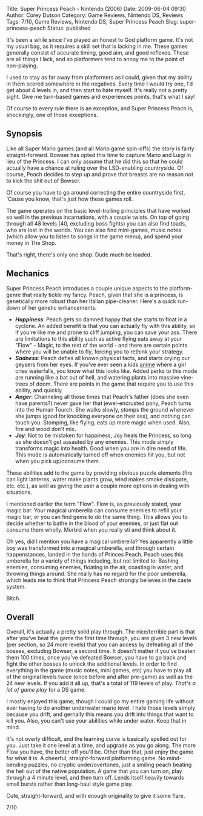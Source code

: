 Title: Super Princess Peach - Nintendo (2006)
Date: 2009-06-04 09:30
Author: Corey Dutson
Category: Game Reviews, Nintendo DS, Reviews
Tags: 7/10, Game Reviews, Nintendo DS, Super Princess Peach
Slug: super-princess-peach
Status: published

It's been a while since I've played an honest to God platform game. It's
not my usual bag, as it requires a skill set that is lacking in me.
These games generally consist of accurate timing, good aim, and good
reflexes. These are all things I lack, and so platformers tend to annoy
me to the point of non-playing.

I used to stay as far away from platformers as I could, given that my
ability in them scored somewhere in the negatives. Every time I would
try one, I'd get about 4 levels in, and then start to hate myself. It's
really not a pretty sight. Give me turn-based games and experiences
points, that's what I say!

Of course to every rule there is an exception, and Super Princess Peach
is, shockingly, one of those exceptions.
<!-- PELICAN_END_SUMMARY -->




Synopsis
--------

Like all Super Mario games (and all Mario game spin-offs) the story is
fairly straight-forward. Bowser has opted this time to capture Mario and
Luigi in lieu of the Princess. I can only assume that he did this so
that he could actually have a chance at ruling over the LSD-enabling
countryside. Of course, Peach decides to step up and prove that breasts
are no reason not to kick the shit out of Bowser.

Of course you have to go around correcting the entire countryside first.
'Cause you know, that's just how these games roll.

The game operates on the basic level-trolling principles that have
worked so well in the previous incarnations, with a couple twists. On
top of going through all 48 levels (40, excluding boss fights) you can
also find toads, who are lost in the worlds. You can also find
mini-games, music notes (which allow you to listen to songs in the game
menu), and spend your money in The Shop.

That's right, there's only one shop. Dude much be loaded.



Mechanics
---------

Super Princess Peach introduces a couple unique aspects to the
platform-genre that really tickle my fancy. Peach, given that she is a
princess, is genetically more robust than her Italian pipe-cleaner.
Here's a quick run-down of her genetic enhancements:

-   ***Happiness***: Peach gets so damned happy that she starts to float
    in a cyclone. An added benefit is that you can actually fly with
    this ability, so if you're like me and prone to cliff jumping, you
    can save your ass. There are limitations to this ability such as
    active flying eats away at your "Flow" - Magic, to the rest of the
    world - and there are certain points where you will be unable to
    fly, forcing you to rethink your strategy.
-   ***Sadness***: Peach defies all known physical facts, and starts
    crying our geysers from her eyes. If you've ever seen a kids
    [anime](http://en.wikipedia.org/wiki/Anime "Wikipedia: Anime") where
    a girl cries waterfalls, you know what this looks like. Added perks
    to this mode are running like a bat out of hell, and watering plants
    into massive vine-trees of doom. There are points in the game that
    require you to use this ability, and quickly.
-   ***Anger***: Channeling all those times that Peach's father (does
    she even have parents?) never gave her that jewel-encrusted pony,
    Peach turns into the Human Tourch. She walks slowly, stomps the
    ground whenever she jumps (good for knocking everyone on their ass),
    and nothing can touch you. Stomping, like flying, eats up more magic
    when used. Also, fire and wood don't mix.
-   ***Joy***: Not to be mistaken for happiness, Joy heals the Princess,
    so long as she doesn't get assauted by any enemies. This mode simply
    transforms magic into health. Good when you are in dire need
    of life. This mode is automatically turned off when enemies hit you,
    but not when you pick up/consume them.

These abilities add to the game by providing obvious puzzle elements
(fire can light lanterns, water make plants grow, wind makes smoke
dissipate, etc. etc.), as well as giving the user a couple more options
in dealing with situations.

I mentioned earlier the term "Flow". Flow is, as previously stated, your
magic bar. Your magical umberella can consume enemies to refill your
magic bar, or you can find gems to do the same thing. This allows you to
decide whether to bathe in the blood of your enemies, or just flat out
consume them wholly. Morbid when you really sti and think about it.

Oh yes, did I mention you have a magical umberella? Yes apparently a
little boy was transformed into a magical umberella, and through certain
happenstances, landed in the hands of Princes Peach. Peach uses this
umberella for a variety of things including, but not limited to: Bashing
enemies, consuming enemies, floating in the air, coasting in water, and
throwing things around. She really has no regard for the poor umberella,
which leads me to think that Princess Peach strongly believes in the
caste system.

Bitch.



Overall
-------

Overall, it's actually a pretty solid play through. The nice/terrible
part is that after you've beat the game the first time through, you are
given 3 new levels (per section, so 24 more levels) that you can access
by defeating all of the bosses, excluding Bowser, a second time. It
doesn't matter if you've beaten them 100 times, once you've defeated
Bowser, you have to go back and fight the other bosses to unlock the
additional levels. In order to find everything in the game (music notes,
mini games, etc) you have to play all of the original levels twice (once
before and after pre-game) as well as the 24 new levels. If you add it
all up, that's a total of 119 levels of play. *That's a lot of game
play* for a DS game.

I mostly enjoyed this game, though I could go my entire gaming life
without ever having to do another underwater mario level. I hate those
levels simply because you drift, and gernally this means you drift into
things that want to kill you. Also, you can't use your abilities while
under water. Keep that in mind.

It's not overly difficult, and the learning curve is basically spelled
out for you. Just take it one level at a time, and upgrade as you go
along. The more Flow you have, the better off you'll be. Other than
that, just enjoy the game for what it is: A cheerful, straight-forward
platforming game. No mind-bending puzzles, no cryptic under/overtones,
just a smiling peach beating the hell out of the native population. A
game that you can turn on, play through a 4 minute level, and then turn
off. Lends itself heavily towards small bursts rather than long-haul
style game play.

Cute, straight-forward, and with enough originality to give it some
flare.

7/10
